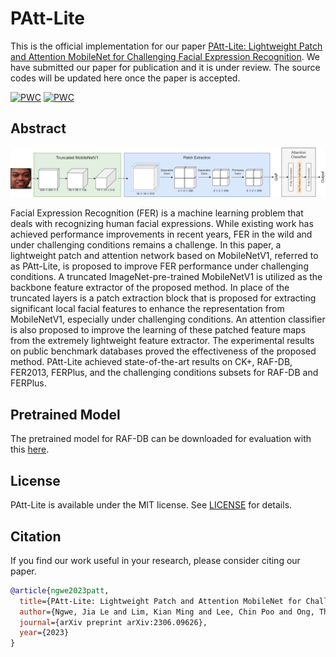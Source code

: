 # PAtt-Lite
This is the official implementation for our paper [PAtt-Lite: Lightweight Patch and Attention MobileNet for Challenging Facial Expression Recognition](https://arxiv.org/pdf/2306.09626.pdf). We have submitted our paper for publication and it is under review. The source codes will be updated here once the paper is accepted. 

[![PWC](https://img.shields.io/endpoint.svg?url=https://paperswithcode.com/badge/patt-lite-lightweight-patch-and-attention/facial-expression-recognition-on-raf-db)](https://paperswithcode.com/sota/facial-expression-recognition-on-raf-db?p=patt-lite-lightweight-patch-and-attention)
[![PWC](https://img.shields.io/endpoint.svg?url=https://paperswithcode.com/badge/patt-lite-lightweight-patch-and-attention/facial-expression-recognition-on-fer-1)](https://paperswithcode.com/sota/facial-expression-recognition-on-fer-1?p=patt-lite-lightweight-patch-and-attention)


## Abstract
![architecture](architecture.png)

Facial Expression Recognition (FER) is a machine learning problem that deals with recognizing human facial expressions. While existing work has achieved performance improvements in recent years, FER in the wild and under challenging conditions remains a challenge. In this paper, a lightweight patch and attention network based on MobileNetV1, referred to as PAtt-Lite, is proposed to improve FER performance under challenging conditions. A truncated ImageNet-pre-trained MobileNetV1 is utilized as the backbone feature extractor of the proposed method. In place of the truncated layers is a patch extraction block that is proposed for extracting significant local facial features to enhance the representation from MobileNetV1, especially under challenging conditions. An attention classifier is also proposed to improve the learning of these patched feature maps from the extremely lightweight feature extractor. The experimental results on public benchmark databases proved the effectiveness of the proposed method. PAtt-Lite achieved state-of-the-art results on CK+, RAF-DB, FER2013, FERPlus, and the challenging conditions subsets for RAF-DB and FERPlus. 

## Pretrained Model
The pretrained model for RAF-DB can be downloaded for evaluation with this [here](/models/rafdb.h5). 

## License
PAtt-Lite is available under the MIT license. See [LICENSE](LICENSE) for details. 

## Citation
If you find our work useful in your research, please consider citing our paper. 
```bibtex
@article{ngwe2023patt,
  title={PAtt-Lite: Lightweight Patch and Attention MobileNet for Challenging Facial Expression Recognition},
  author={Ngwe, Jia Le and Lim, Kian Ming and Lee, Chin Poo and Ong, Thian Song},
  journal={arXiv preprint arXiv:2306.09626},
  year={2023}
}
```
